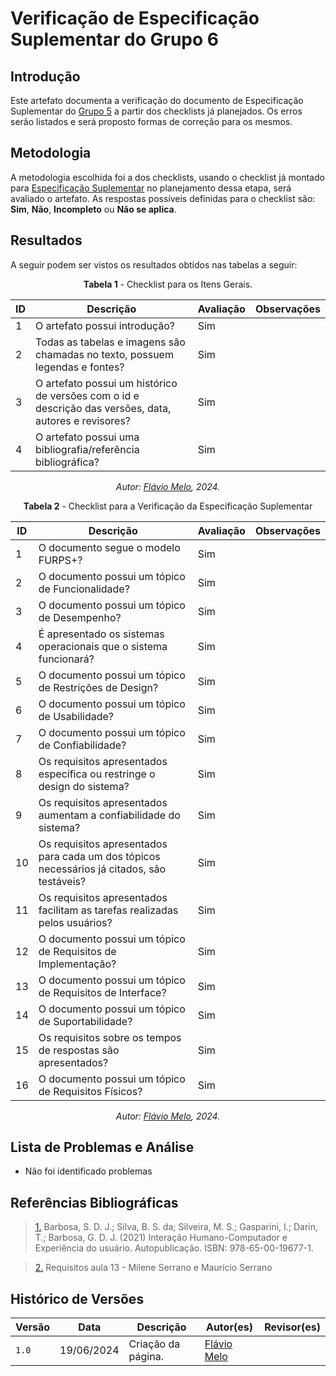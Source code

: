 # Verificação de Especificação Suplementar do Grupo 6

## Introdução

Este artefato documenta a verificação do documento de Especificação Suplementar do [Grupo 5](https://requisitos-de-software.github.io/2024.1-Sinesp_Cidadao/) a partir dos checklists já planejados. Os erros serão listados e será proposto formas de correção para os mesmos.


## Metodologia

A metodologia escolhida foi a dos checklists, usando o checklist já montado para [Especificação Suplementar](https://requisitos-de-software.github.io/2024.1-Sinesp_Cidadao/Verificacao/Grupo5/entrega3/planejamento_entr_3/) no planejamento dessa etapa, será avaliado o artefato. As respostas possíveis definidas para o checklist são:
**Sim**, **Não**, **Incompleto** ou **Não se aplica**.


## Resultados

A seguir podem ser vistos os resultados obtidos nas tabelas a seguir: 

<center>

**Tabela 1** - Checklist para os Itens Gerais.

| ID  | Descrição                                                                                              | Avaliação | Observações |
| --- | ------------------------------------------------------------------------------------------------------ | --------- | ----------- |
| 1   | O artefato possui introdução?                                                                          |   Sim        |             |
| 2   | Todas as tabelas e imagens são chamadas no texto, possuem legendas e fontes?                                      |  Sim         |             |
| 3   | O artefato possui um histórico de versões com o id e descrição das versões, data, autores e revisores? |   Sim        |             |
| 4   |     O artefato possui uma bibliografia/referência bibliográfica?                            |   Sim        |             |


_Autor: [Flávio Melo](https://github.com/flavioovatsug), 2024._

</center>

<center>


**Tabela 2** - Checklist para a Verificação da Especificação Suplementar

| ID   | Descrição                                                                                         | Avaliação | Observações |
| ---- | ------------------------------------------------------------------------------------------------- | --------- | ----------- |
| 1    | O documento segue o modelo FURPS+?                                                                |      Sim     |             |
| 2   | O documento possui um tópico de Funcionalidade?                                                   |      Sim     |             |
| 3   | O documento possui um tópico de Desempenho?                                                       |    Sim       |             |
| 4 | É apresentado os sistemas operacionais que o sistema funcionará?                                  |      Sim     |             |
| 5   | O documento possui um tópico de Restrições de Design?                                             |  Sim         |             |
| 6   | O documento possui um tópico de Usabilidade?                                                      |     Sim      |             |
| 7   | O documento possui um tópico de Confiabilidade?                                                   |      Sim     |             |
| 8 | Os requisitos apresentados específica ou restringe o design do sistema?                           |    Sim       |             |
|9 | Os requisitos apresentados aumentam a confiabilidade do sistema?                                  |  Sim         |             |
| 10  | Os requisitos apresentados para cada um dos tópicos necessários já citados, são testáveis?                                                         |   Sim        |             |
| 11  | Os requisitos apresentados facilitam as tarefas realizadas pelos usuários?                        |   Sim        |             |
| 12   | O documento possui um tópico de Requisitos de Implementação?                                      |    Sim       |             |
| 13   | O documento possui um tópico de Requisitos de Interface?                                          |  Sim         |             |
| 14   | O documento possui um tópico de Suportabilidade?                                                  |    Sim       |             |
| 15 | Os requisitos sobre os tempos de respostas são apresentados?                                      |  Sim         |             |
| 16   | O documento possui um tópico de Requisitos Físicos?                                               |        Sim   |             |



_Autor: [Flávio Melo](https://github.com/flavioovatsug), 2024._

</center>



## Lista de Problemas e Análise 

- Não foi identificado problemas


## Referências Bibliográficas

> <a id="FTF1Ref" href="#FTF1">1.</a>  Barbosa, S. D. J.; Silva, B. S. da; Silveira, M. S.; Gasparini, I.; Darin, T.; Barbosa, G. D. J. (2021)
Interação Humano-Computador e Experiência do usuário. Autopublicação. ISBN: 978-65-00-19677-1.

> <a id="FTF2Ref" href="#FTF2">2.</a> Requisitos aula 13 - Milene Serrano e Maurício Serrano


## Histórico de Versões

| Versão | Data       | Descrição                                   | Autor(es)                                        | Revisor(es)                                      |
| ------ | ---------- | ------------------------------------------- | ------------------------------------------------ | ------------------------------------------------ |
| `1.0`  | 19/06/2024 | Criação da página.                          | [Flávio Melo](https://github.com/flavioovatsug) | |